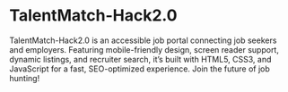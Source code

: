 # TalentMatch-Hack2.0
TalentMatch-Hack2.0 is an accessible job portal connecting job seekers and employers. Featuring mobile-friendly design, screen reader support, dynamic listings, and recruiter search, it’s built with HTML5, CSS3, and JavaScript for a fast, SEO-optimized experience. Join the future of job hunting!
